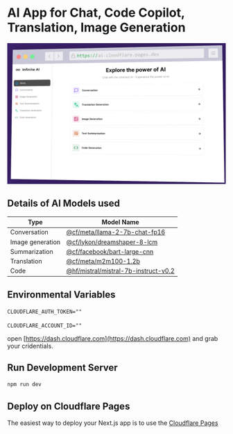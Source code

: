 # AI App for Chat, Code Copilot, Translation, Image Generation
![ai-app-banner](/public/banner.png)
## Details of AI Models used

| Type             | Model Name |
|------------------|------------|
| Conversation     | [@cf/meta/llama-2-7b-chat-fp16](https://developers.cloudflare.com/workers-ai/models/llama-2-7b-chat-fp16)     |
| Image generation | [@cf/lykon/dreamshaper-8-lcm](https://developers.cloudflare.com/workers-ai/models/dreamshaper-8-lcm)        |
| Summarization    | [@cf/facebook/bart-large-cnn](https://developers.cloudflare.com/workers-ai/models/bart-large-cnn)      |
| Translation      | [@cf/meta/m2m100-1.2b](https://developers.cloudflare.com/workers-ai/models/m2m100-1.2b)           |
| Code             | [@hf/mistral/mistral-7b-instruct-v0.2](https://developers.cloudflare.com/workers-ai/models/mistral-7b-instruct-v0.2)     |

## Environmental Variables

```env
CLOUDFLARE_AUTH_TOKEN=""

CLOUDFLARE_ACCOUNT_ID=""
```

open [https://dash.cloudflare.com](https://dash.cloudflare.com) and grab your cridentials.

## Run Development Server

```bash
npm run dev
```

## Deploy on Cloudflare Pages

The easiest way to deploy your Next.js app is to use the [Cloudflare Pages](https://developers.cloudflare.com/pages/)

